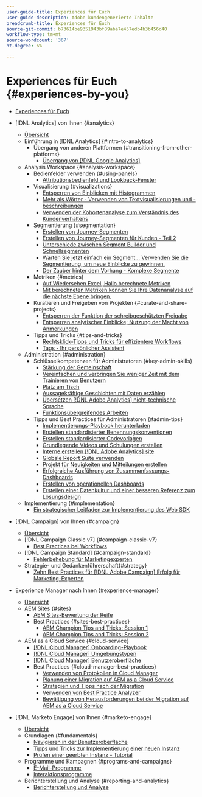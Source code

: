 ```yaml
---
user-guide-title: Experiences für Euch
user-guide-description: Adobe kundengenerierte Inhalte
breadcrumb-title: Experiences für Euch
source-git-commit: b73614be9351943bf89aba7e457edb4b3b456d40
workflow-type: tm+mt
source-wordcount: '367'
ht-degree: 6%

---
```



# Experiences für Euch {#experiences-by-you}

+ [Experiences für Euch](/help/overview.md)

+ [!DNL Analytics] von Ihnen {#analytics}
   + [Übersicht](/help/analytics/overview.md)
   + Einführung in [!DNL Analytics] {#intro-to-analytics}
      + Übergang von anderen Plattformen {#transitioning-from-other-platforms}
         + [Übergang von [!DNL Google Analytics]](../analytics/intro-to-analytics/transitioning-from-other-platforms/transition-from-google-analytics.md)
   + Analysis Workspace {#analysis-workspace}
      + Bedienfelder verwenden {#using-panels}
         + [Attributionsbedienfeld und Lookback-Fenster](../analytics/analysis-workspace/using-panels/understanding-adobe-analytics-attribution-panel-and-lookback-windows.md)
      + Visualisierung {#visualizations}
         + [Entsperren von Einblicken mit Histogrammen](../analytics/analysis-workspace/visualizations/unlocking-insights-with-histograms.md)
         + [Mehr als Wörter - Verwenden von Textvisualisierungen und -beschreibungen](../analytics/analysis-workspace/visualizations/more-than-words-using-text-visualizations-and-descriptions.md)
         + [Verwenden der Kohortenanalyse zum Verständnis des Kundenverhaltens](../analytics/analysis-workspace/visualizations/use-cohort-analysis-to-understand-customer-behavior.md)
      + Segmentierung {#segmentation}
         + [Erstellen von Journey-Segmenten](../analytics/analysis-workspace/segmentation/building-customer-journey-segments.md)
         + [Erstellen von Journey-Segmenten für Kunden - Teil 2](../analytics/analysis-workspace/segmentation/building-customer-journey-segments-part-two.md)
         + [Unterschiede zwischen Segment Builder und Schnellsegmenten](../analytics/analysis-workspace/segmentation/differences-between-the-segment-builder-and-quick-segments.md)
         + [Warten Sie jetzt einfach ein Segment... Verwenden Sie die Segmentierung, um neue Einblicke zu gewinnen.](../analytics/analysis-workspace/segmentation/segmentation-to-discover-new-insights.md)
         + [Der Zauber hinter dem Vorhang - Komplexe Segmente](../analytics/analysis-workspace/segmentation/the-magic-behind-the-curtain-complex-segments.md)
      + Metriken {#metrics}
         + [Auf Wiedersehen Excel, Hallo berechnete Metriken](../analytics/analysis-workspace/metrics/goodbye-excel-hello-calculated-metrics.md)
         + [Mit berechneten Metriken können Sie Ihre Datenanalyse auf die nächste Ebene bringen.](../analytics/analysis-workspace/metrics/take-your-data-analysis-to-the-next-level-with-calculated-metrics.md)
      + Kuratieren und Freigeben von Projekten {#curate-and-share-projects}
         + [Entsperren der Funktion der schreibgeschützten Freigabe](../analytics/analysis-workspace/curate-and-share-projects/unlocking-the-power-of-view-only-sharing.md)
         + [Entsperren analytischer Einblicke; Nutzung der Macht von Anmerkungen](../analytics/analysis-workspace/curate-and-share-projects/harnessing-the-power-of-annotations.md)
      + Tipps und Tricks {#tips-and-tricks}
         + [Rechtsklick-Tipps und Tricks für effizientere Workflows](../analytics/analysis-workspace/tips-and-tricks/right-click-tips-and-tricks-for-more-efficient-workflows.md)
         + [Tags - Ihr persönlicher Assistent](../analytics/analysis-workspace/tips-and-tricks/tags-your-personal-assistant.md)
   + Administration {#administration}
      + Schlüsselkompetenzen für Administratoren {#key-admin-skills}
         + [Stärkung der Gemeinschaft](../analytics/administration/key-admin-skills/empowered-community.md)
         + [Vereinfachen und verbringen Sie weniger Zeit mit dem Trainieren von Benutzern](../analytics/administration/key-admin-skills/simplify-training-users.md)
         + [Platz am Tisch](../analytics/administration/key-admin-skills/gaining-a-seat-at-the-table.md)
         + [Aussagekräftige Geschichten mit Daten erzählen](../analytics/administration/key-admin-skills/telling-impactful-stories-with-data.md)
         + [Übersetzen [!DNL Adobe Analytics] nicht-technische Sprache](../analytics/administration/key-admin-skills/translating-adobe-analytics-technical-language.md)
         + [Funktionsübergreifendes Arbeiten](../analytics/administration/key-admin-skills/working-cross-functionally.md)
      + Tipps und Best Practices für Administratoren {#admin-tips}
         + [Implementierungs-Playbook herunterladen](../analytics/administration/admin-tips/download-the-adobe-analytics-implementation-playbook.md)
         + [Erstellen standardisierter Benennungskonventionen](../analytics/administration/admin-tips/create-standardized-naming-conventions.md)
         + [Erstellen standardisierter Codevorlagen](../analytics/administration/admin-tips/create-standardized-code-templates.md)
         + [Grundlegende Videos und Schulungen erstellen](../analytics/administration/admin-tips/create-basic-videos-and-training.md)
         + [Interne erstellen [!DNL Adobe Analytics] site](../analytics/administration/admin-tips/create-an-internal-adobe-analytics-site.md)
         + [Globale Report Suite verwenden](../analytics/administration/admin-tips/use-a-global-report-suite.md)
         + [Projekt für Neuigkeiten und Mitteilungen erstellen](../analytics/administration/admin-tips/create-a-news-and-announcements-project.md)
         + [Erfolgreiche Ausführung von Zusammenfassungs-Dashboards](../analytics/administration/admin-tips/driving-success-with-executive-summary-dashboards.md)
         + [Erstellen von operationellen Dashboards](../analytics/administration/admin-tips/create-operational-dashboards.md)
         + [Erstellen einer Datenkultur und einer besseren Referenz zum Lösungsdesign](../analytics/administration/admin-tips/better-sdr.md)
   + Implementierung {#implementation}
      + [Ein strategischer Leitfaden zur Implementierung des Web SDK](../analytics/implementation/strategic-guide-to-implementing-web-sdk.md)
+ [!DNL Campaign] von Ihnen {#campaign}
   + [Übersicht](/help/campaign/overview.md)
   + [!DNL Campaign Classic v7] {#campaign-classic-v7}
      + [Best Practices bei Workflows](/help/campaign/ac-v7/workflow-best-practices-for-marketers.md)
   + [!DNL Campaign Standard] {#campaign-standard}
      + [Fehlerbehebung für Marketingexperten](/help/campaign/acs/troubleshooting-for-marketers.md)
   + Strategie- und Gedankenführerschaft{#strategy}
      + [Zehn Best Practices für [!DNL Adobe Campaign] Erfolg für Marketing-Experten](/help/campaign/10-best-practices-for-marketers.md)
+ Experience Manager nach Ihnen {#experience-manager}
   + [Übersicht](/help/experience-manager/overview.md)
   + AEM Sites {#sites}
      + [AEM Sites-Bewertung der Reife](/help/experience-manager/sites/expert-resources/maturity-assessment.md)
      + Best Practices {#sites-best-practices}
         + [AEM Champion Tips and Tricks: Session 1](/help/experience-manager/sites/expert-resources/champion-tips-1.md)
         + [AEM Champion Tips and Tricks: Session 2](/help/experience-manager/sites/expert-resources/champion-tips-2.md)
   + AEM as a Cloud Service {#cloud-service}
      + [[!DNL Cloud Manager] Onboarding-Playbook](/help/experience-manager/cloud-service/expert-resources/aem-champions/onboarding-playbook.md)
      + [[!DNL Cloud Manager] Umgebungstypen](/help/experience-manager/cloud-service/expert-resources/aem-champions/environment-types.md)
      + [[!DNL Cloud Manager] Benutzeroberfläche](/help/experience-manager/cloud-service/expert-resources/aem-champions/cloud-manager-ui.md)
      + Best Practices {#cloud-manager-best-practices}
         + [Verwenden von Protokollen in Cloud Manager](/help/experience-manager/cloud-service/expert-resources/aem-champions/cloud-manager-using-logs.md)
         + [Planung einer Migration auf AEM as a Cloud Service](/help/experience-manager/cloud-service/expert-resources/aem-champions/migration.md)
         + [Strategien und Tipps nach der Migration](/help/experience-manager/cloud-service/expert-resources/aem-champions/post-migration.md)
         + [Verwenden von Best Practice Analyzer](/help/experience-manager/cloud-service/expert-resources/aem-champions/best-practice-analyzer.md)
         + [Bewältigung von Herausforderungen bei der Migration auf AEM as a Cloud Service](/help/experience-manager/cloud-service/expert-resources/aem-champions/migration-challenges.md)
+ [!DNL Marketo Engage] von Ihnen {#marketo-engage}
   + [Übersicht](/help/marketo/overview.md)
   + Grundlagen {#fundamentals}
      + [Navigieren in der Benutzeroberfläche](/help/marketo/fundamentals/ui-navigation.md)
      + [Tipps und Tricks zur Implementierung einer neuen Instanz](https://experienceleague.adobe.com/docs/experiences-by-you/implenting-new-instance/overview.html)
      + [Prüfen einer geerbten Instanz - Tutorial](https://experienceleague.adobe.com/docs/experiences-by-you/auditing-an-inherited-instance/overview.html)
   + Programme und Kampagnen {#programs-and-campaigns}
      + [E-Mail-Programme](/help/marketo/programs/email-programs.md)
      + [Interaktionsprogramme](/help/marketo/programs/engagement-programs.md)
   + Berichterstellung und Analyse {#reporting-and-analytics}
      + [Berichterstellung und Analyse](/help/marketo/reporting/reporting-and-analytics.md)

